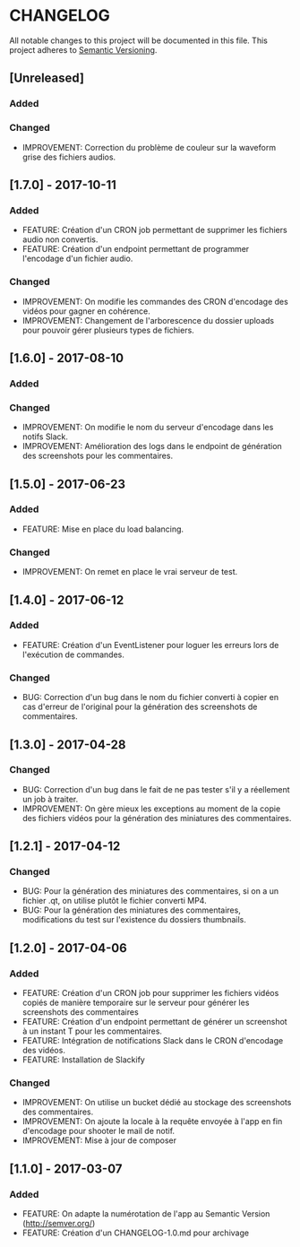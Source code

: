 CHANGELOG
=========

All notable changes to this project will be documented in this file.
This project adheres to [Semantic Versioning](http://semver.org/).

[Unreleased]
------------

### Added

### Changed

- IMPROVEMENT: Correction du problème de couleur sur la waveform grise des fichiers audios.


[1.7.0] - 2017-10-11
--------------------

### Added

- FEATURE: Création d'un CRON job permettant de supprimer les fichiers audio non convertis.
- FEATURE: Création d'un endpoint permettant de programmer l'encodage d'un fichier audio.

### Changed

- IMPROVEMENT: On modifie les commandes des CRON d'encodage des vidéos pour gagner en cohérence.
- IMPROVEMENT: Changement de l'arborescence du dossier uploads pour pouvoir gérer plusieurs types de fichiers.


[1.6.0] - 2017-08-10
--------------------

### Added

### Changed

- IMPROVEMENT: On modifie le nom du serveur d'encodage dans les notifs Slack.
- IMPROVEMENT: Amélioration des logs dans le endpoint de génération des screenshots pour les commentaires.


[1.5.0] - 2017-06-23
--------------------

### Added

- FEATURE: Mise en place du load balancing.

### Changed

- IMPROVEMENT: On remet en place le vrai serveur de test.


[1.4.0] - 2017-06-12
--------------------

### Added

- FEATURE: Création d'un EventListener pour loguer les erreurs lors de l'exécution de commandes.

### Changed

- BUG: Correction d'un bug dans le nom du fichier converti à copier en cas d'erreur de l'original pour la génération des screenshots de commentaires.


[1.3.0] - 2017-04-28
--------------------

### Changed

- BUG: Correction d'un bug dans le fait de ne pas tester s'il y a réellement un job à traiter.
- IMPROVEMENT: On gère mieux les exceptions au moment de la copie des fichiers vidéos pour la génération des miniatures des commentaires.


[1.2.1] - 2017-04-12
--------------------

### Changed

- BUG: Pour la génération des miniatures des commentaires, si on a un fichier .qt, on utilise plutôt le fichier converti MP4.
- BUG: Pour la génération des miniatures des commentaires, modifications du test sur l'existence du dossiers thumbnails.


[1.2.0] - 2017-04-06
--------------------

### Added

- FEATURE: Création d'un CRON job pour supprimer les fichiers vidéos copiés de manière temporaire sur le serveur pour générer les screenshots des commentaires
- FEATURE: Création d'un endpoint permettant de générer un screenshot à un instant T pour les commentaires.
- FEATURE: Intégration de notifications Slack dans le CRON d'encodage des vidéos.
- FEATURE: Installation de Slackify

### Changed

- IMPROVEMENT: On utilise un bucket dédié au stockage des screenshots des commentaires.
- IMPROVEMENT: On ajoute la locale à la requête envoyée à l'app en fin d'encodage pour shooter le mail de notif.
- IMPROVEMENT: Mise à jour de composer

[1.1.0] - 2017-03-07
--------------------

### Added

- FEATURE: On adapte la numérotation de l'app au Semantic Version (http://semver.org/)
- FEATURE: Création d'un CHANGELOG-1.0.md pour archivage
